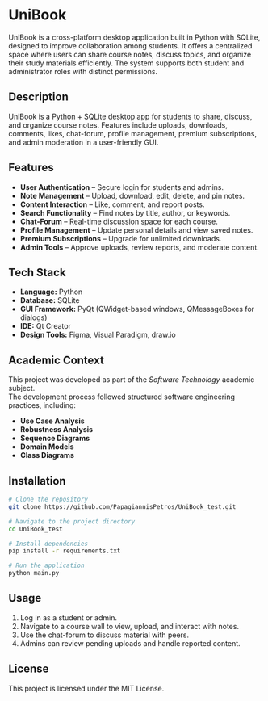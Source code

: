 # UniBook

UniBook is a cross-platform desktop application built in Python with SQLite, designed to improve collaboration among students. It offers a centralized space where users can share course notes, discuss topics, and organize their study materials efficiently. The system supports both student and administrator roles with distinct permissions.

## Description
UniBook is a Python + SQLite desktop app for students to share, discuss, and organize course notes. Features include uploads, downloads, comments, likes, chat-forum, profile management, premium subscriptions, and admin moderation in a user-friendly GUI.

## Features
- **User Authentication** – Secure login for students and admins.  
- **Note Management** – Upload, download, edit, delete, and pin notes.  
- **Content Interaction** – Like, comment, and report posts.  
- **Search Functionality** – Find notes by title, author, or keywords.  
- **Chat-Forum** – Real-time discussion space for each course.  
- **Profile Management** – Update personal details and view saved notes.  
- **Premium Subscriptions** – Upgrade for unlimited downloads.  
- **Admin Tools** – Approve uploads, review reports, and moderate content.

## Tech Stack
- **Language:** Python  
- **Database:** SQLite  
- **GUI Framework:** PyQt (QWidget-based windows, QMessageBoxes for dialogs)  
- **IDE:** Qt Creator  
- **Design Tools:** Figma, Visual Paradigm, draw.io  

## Academic Context
This project was developed as part of the *Software Technology* academic subject.  
The development process followed structured software engineering practices, including:
- **Use Case Analysis**  
- **Robustness Analysis**  
- **Sequence Diagrams**  
- **Domain Models**  
- **Class Diagrams**  

## Installation
```bash
# Clone the repository
git clone https://github.com/PapagiannisPetros/UniBook_test.git

# Navigate to the project directory
cd UniBook_test

# Install dependencies
pip install -r requirements.txt

# Run the application
python main.py
```

## Usage
1. Log in as a student or admin.  
2. Navigate to a course wall to view, upload, and interact with notes.  
3. Use the chat-forum to discuss material with peers.  
4. Admins can review pending uploads and handle reported content.

## License
This project is licensed under the MIT License.
